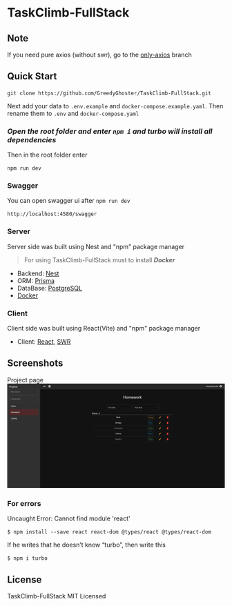 # TaskClimb-FullStack

## Note

If you need pure axios (without swr), go to the [only-axios](https://github.com/GreedyGhoster/TaskClimb-FullStack/tree/only-axios) branch

## Quick Start

```shell
git clone https://github.com/GreedyGhoster/TaskClimb-FullStack.git
```

Next add your data to `.env.example` and `docker-compose.example.yaml`. Then rename them to `.env` and `docker-compose.yaml`

### _Open the root folder and enter `npm i` and turbo will install all dependencies_

Then in the root folder enter

```shell
npm run dev
```

### Swagger

You can open swagger ui after `npm run dev`

```
http://localhost:4580/swagger
```

### Server

Server side was built using Nest and "npm" package manager

> For using TaskClimb-FullStack must to install **_Docker_**

- Backend: [Nest](https://nestjs.com/)
- ORM: [Prisma](https://www.prisma.io/)
- DataBase: [PostgreSQL](https://www.postgresql.org/)
- [Docker](https://www.docker.com/)

### Client

Client side was built using React(Vite) and "npm" package manager

- Client: [React](https://ru.legacy.reactjs.org/), [SWR](https://swr.vercel.app/)

## Screenshots

Project page
![](./screenshots/ProjectPage.png)

### For errors

Uncaught Error: Cannot find module 'react'

```shell
$ npm install --save react react-dom @types/react @types/react-dom
```

If he writes that he doesn’t know “turbo”, then write this

```shell
$ npm i turbo
```

## License

TaskClimb-FullStack MIT Licensed
